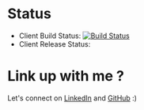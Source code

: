 # Status


- Client Build Status: [![Build Status](https://dev.azure.com/jbootcamp/DevOps%20Project/_apis/build/status%2FGithub%2FJabdel4.TodoApp.Build.Client?branchName=feature%2Ftodo-client)](https://dev.azure.com/jbootcamp/DevOps%20Project/_build/latest?definitionId=6&branchName=feature%2Ftodo-client)
- Client Release Status: 

# Link up with me ?

Let's connect on [LinkedIn](https://linkedin.com/in/joris-alima) and [GitHub](https://github.com/Jabdel4/) :)